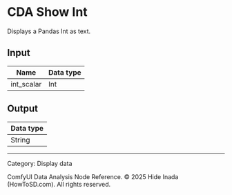# CDA Show Int
Displays a Pandas Int as text.

## Input
| Name | Data type |
|---|---|
| int_scalar | Int |

## Output
| Data type |
|---|
| String |

<HR>
Category: Display data

ComfyUI Data Analysis Node Reference. © 2025 Hide Inada (HowToSD.com). All rights reserved.
